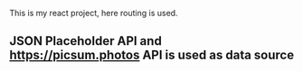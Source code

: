 This is my react project, here routing is used.
## JSON Placeholder API and https://picsum.photos API is used as data source